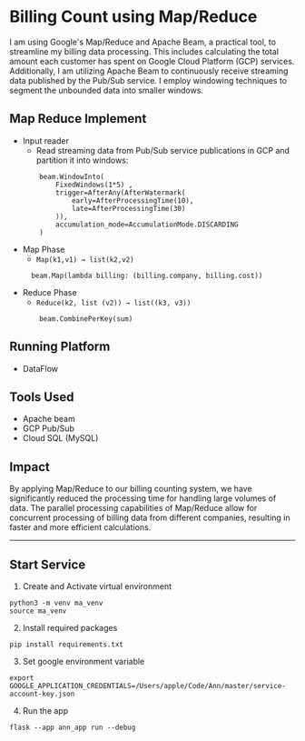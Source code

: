 # Billing Count using Map/Reduce

I am using Google's Map/Reduce and Apache Beam, a practical tool, to streamline my billing data processing. This includes calculating the total amount each customer has spent on Google Cloud Platform (GCP) services. Additionally, I am utilizing Apache Beam to continuously receive streaming data published by the Pub/Sub service. I employ windowing techniques to segment the unbounded data into smaller windows.

## Map Reduce Implement

- Input reader 
    - Read streaming data from Pub/Sub service publications in GCP and partition it into windows:
    ```
        beam.WindowInto(
            FixedWindows(1*5) , 
            trigger=AfterAny(AfterWatermark( 
                early=AfterProcessingTime(10),
                late=AfterProcessingTime(30)
            )),
            accumulation_mode=AccumulationMode.DISCARDING
        )
    ```
- Map Phase
    - `Map(k1,v1) → list(k2,v2)`
    ```
      beam.Map(lambda billing: (billing.company, billing.cost))  
    ```
- Reduce Phase
    - `Reduce(k2, list (v2)) → list((k3, v3))`
    ```
        beam.CombinePerKey(sum)
    ```

## Running Platform 
- DataFlow

## Tools Used
- Apache beam
- GCP Pub/Sub 
- Cloud SQL (MySQL)

## Impact
By applying Map/Reduce to our billing counting system, we have significantly reduced the processing time for handling large volumes of data. The parallel processing capabilities of Map/Reduce allow for concurrent processing of billing data from different companies, resulting in faster and more efficient calculations.

--- 
## Start Service
1. Create and Activate virtual environment
```
python3 -m venv ma_venv
source ma_venv
```
2. Install required packages
```
pip install requirements.txt
```
3. Set google environment variable
```
export GOOGLE_APPLICATION_CREDENTIALS=/Users/apple/Code/Ann/master/service-account-key.json
```
4. Run the app
```
flask --app ann_app run --debug
```